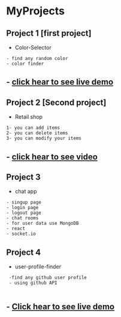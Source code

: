# MyProjects

## Project 1 [first project]

* Color-Selector
```
- find any random color
- color finder
```

## - [click hear to see live demo](https://rendom-color-fselector.netlify.app/)

## Project 2 [Second project]
* Retail shop

```
1- you can add items
2- you can delete items
3- you can modify your items

```
## - [click hear to see video](https://www.awesomescreenshot.com/video/2188768?key=09d6c0dc7b2e052c92b4774b495e7687)

## Project 3 
- chat app
```
- singup page 
- login page
- logout page
- chat rooms
- for user data use MongoDB
- react
- socket.io

```
## Project 4
* user-profile-finder
```
 -find any github user profile
 - using github API
 
 ```
 
 ## - [Click hear to see live demo](https://github-profile-finder4.netlify.app/)

